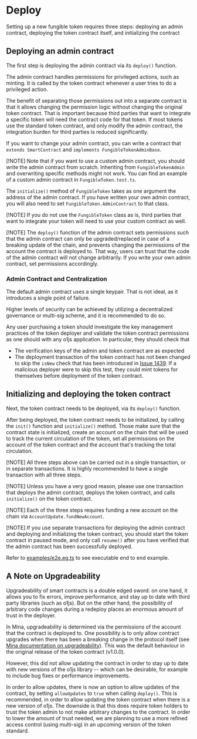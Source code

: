 # Deploy

Setting up a new fungible token requires three steps: deploying an admin contract, deploying the
token contract itself, and initializing the contract

## Deploying an admin contract

The first step is deploying the admin contract via its `deploy()` function.

The admin contract handles permissions for privileged actions, such as minting. It is called by the
token contract whenever a user tries to do a privileged action.

The benefit of separating those permissions out into a separate contract is that it allows changing
the permission logic without changing the original token contract. That is important because third
parties that want to integrate a specific token will need the contract code for that token. If most
tokens use the standard token contract, and only modify the admin contract, the integration burden
for third parties is reduced significantly.

If you want to change your admin contract, you can write a contract that `extends SmartContract` and
`implements FungibleTokenAdminBase`.

[!NOTE] Note that if you want to use a custom admin contract, you should write the admin contract
from scratch. Inheriting from `FungibleTokenAdmin` and overwriting specific methods might not work.
You can find an example of a custom admin contract in `FungibleToken.test.ts`.

The `initialize()` method of `FungibleToken` takes as one argument the address of the admin
contract. If you have written your own admin contract, you will also need to set
`FungibleToken.AdminContract` to that class.

[!NOTE] If you do not use the `FungibleToken` class as is, third parties that want to integrate your
token will need to use your custom contract as well.

[!NOTE] The `deploy()` function of the admin contract sets permissions such that the admin contract
can only be upgraded/replaced in case of a breaking update of the chain, and prevents changing the
permissions of the account the contract is deployed to. That way, users can trust that the code of
the admin contract will not change arbitrarily. If you write your own admin contract, set
permissions accordingly.

### Admin Contract and Centralization

The default admin contract uses a single keypair. That is not ideal, as it introduces a single point
of failure.

Higher levels of security can be achieved by utilizing a decentralized governance or multi-sig
scheme, and it is recommended to do so.

Any user purchasing a token should investigate the key management practices of the token deployer
and validate the token contract permissions as one should with any o1js application. In particular,
they should check that

- The verification keys of the admin and token contract are as expected
- The deployment transaction of the token contract has not been changed to skip the `isNew` check
  that has been introduced in [Issue 1439](https://github.com/o1-labs/o1js/issues/1439). If a
  malicious deployer were to skip this test, they could mint tokens for themselves before deployment
  of the token contract.

## Initializing and deploying the token contract

Next, the token contract needs to be deployed, via its `deploy()` function.

After being deployed, the token contract needs to be initialized, by calling the `init()` function
and `initialize()` method. Those make sure that the contract state is initialized, create an account
on the chain that will be used to track the current circulation of the token, set all permissions on
the account of the token contract and the account that's tracking the total circulation.

[!NOTE] All three steps above can be carried out in a single transaction, or in separate
transactions. It is highly recommended to have a single transaction with all three steps.

[!NOTE] Unless you have a very good reason, please use one transaction that deploys the admin
contract, deploys the token contract, and calls `initialize()` on the token contract.

[!NOTE] Each of the three steps requires funding a new account on the chain via
`AccountUpdate.fundNewAccount`.

[!NOTE] If you use separate transactions for deploying the admin contract and deploying and
initializing the token contract, you should start the token contract in paused mode, and only call
`resume()` after you have verified that the admin contract has been successfully deployed.

Refer to
[examples/e2e.eg.ts](https://github.com/MinaFoundation/mina-fungible-token/blob/main/examples/e2e.eg.ts)
to see executable end to end example.

## A Note on Upgradeability

Upgradeability of smart contracts is a double edged sword: on one hand, it allows you to fix errors,
improve performance, and stay up to date with third party libraries (such as o1js). But on the other
hand, the possibility of arbitrary code changes during a redeploy places an enormous amount of trust
in the deployer.

In Mina, upgradeability is determined via the permissions of the account that the contract is
deployed to. One possibility is to only allow contract upgrades when there has been a breaking
change in the protocol itself (see
[Mina documentation on upgradeability](https://docs.minaprotocol.com/zkapps/writing-a-zkapp/feature-overview/permissions#example-impossible-to-upgrade)).
This was the default behaviour in the original release of the token contract (v1.0.0).

However, this did not allow updating the contract in order to stay up to date with new versions of
the o1js library -- which can be desirable, for example to include bug fixes or performance
improvements.

In order to allow updates, there is now an option to allow updates of the contract, by setting
`allowUpdates` to `true` when calling `deploy()`. This is recommended, in order to allow updating
the token contract when there is a new version of o1js. The downside is that this does require token
holders to trust the token admin to not make arbitrary changes to the contract. In order to lower
the amount of trust needed, we are planning to use a more refined access control (using multi-sig)
in an upcoming version of the token standard.
